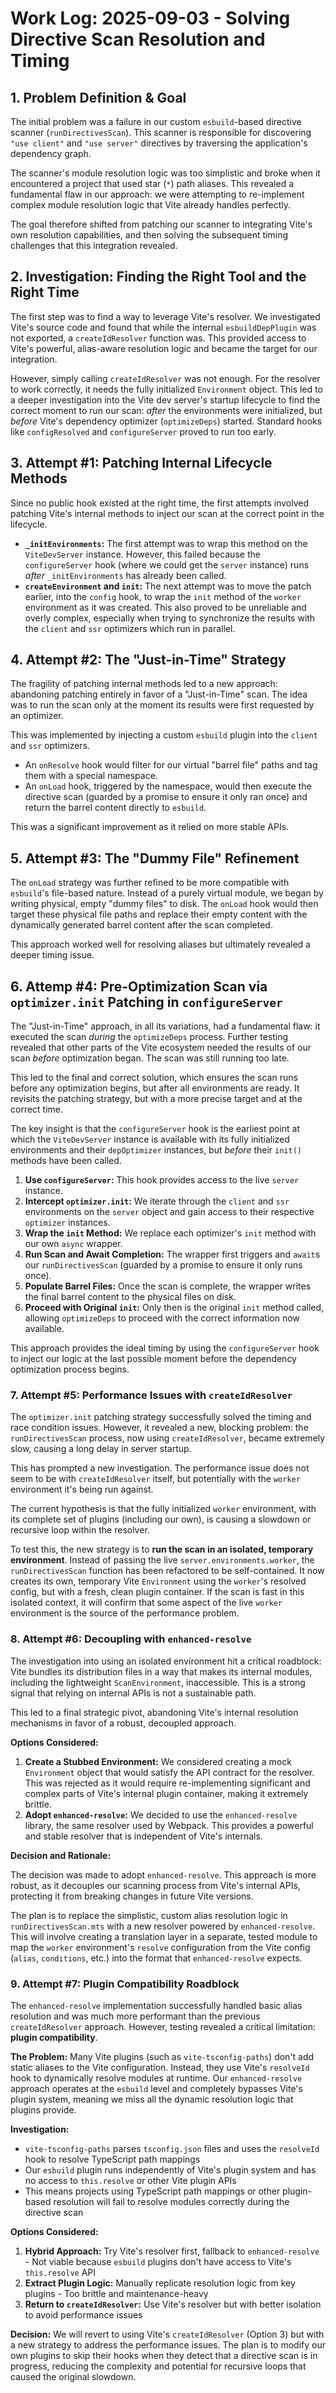 # Work Log: 2025-09-03 - Solving Directive Scan Resolution and Timing

## 1. Problem Definition & Goal

The initial problem was a failure in our custom `esbuild`-based directive scanner (`runDirectivesScan`). This scanner is responsible for discovering `"use client"` and `"use server"` directives by traversing the application's dependency graph.

The scanner's module resolution logic was too simplistic and broke when it encountered a project that used star (`*`) path aliases. This revealed a fundamental flaw in our approach: we were attempting to re-implement complex module resolution logic that Vite already handles perfectly.

The goal therefore shifted from patching our scanner to integrating Vite's own resolution capabilities, and then solving the subsequent timing challenges that this integration revealed.

## 2. Investigation: Finding the Right Tool and the Right Time

The first step was to find a way to leverage Vite's resolver. We investigated Vite's source code and found that while the internal `esbuildDepPlugin` was not exported, a `createIdResolver` function was. This provided access to Vite's powerful, alias-aware resolution logic and became the target for our integration.

However, simply calling `createIdResolver` was not enough. For the resolver to work correctly, it needs the fully initialized `Environment` object. This led to a deeper investigation into the Vite dev server's startup lifecycle to find the correct moment to run our scan: *after* the environments were initialized, but *before* Vite's dependency optimizer (`optimizeDeps`) started. Standard hooks like `configResolved` and `configureServer` proved to run too early.

## 3. Attempt #1: Patching Internal Lifecycle Methods

Since no public hook existed at the right time, the first attempts involved patching Vite's internal methods to inject our scan at the correct point in the lifecycle.

-   **`_initEnvironments`:** The first attempt was to wrap this method on the `ViteDevServer` instance. However, this failed because the `configureServer` hook (where we could get the `server` instance) runs *after* `_initEnvironments` has already been called.
-   **`createEnvironment` and `init`:** The next attempt was to move the patch earlier, into the `config` hook, to wrap the `init` method of the `worker` environment as it was created. This also proved to be unreliable and overly complex, especially when trying to synchronize the results with the `client` and `ssr` optimizers which run in parallel.

## 4. Attempt #2: The "Just-in-Time" Strategy

The fragility of patching internal methods led to a new approach: abandoning patching entirely in favor of a "Just-in-Time" scan. The idea was to run the scan only at the moment its results were first requested by an optimizer.

This was implemented by injecting a custom `esbuild` plugin into the `client` and `ssr` optimizers.
-   An `onResolve` hook would filter for our virtual "barrel file" paths and tag them with a special namespace.
-   An `onLoad` hook, triggered by the namespace, would then execute the directive scan (guarded by a promise to ensure it only ran once) and return the barrel content directly to `esbuild`.

This was a significant improvement as it relied on more stable APIs.

## 5. Attempt #3: The "Dummy File" Refinement

The `onLoad` strategy was further refined to be more compatible with `esbuild`'s file-based nature. Instead of a purely virtual module, we began by writing physical, empty "dummy files" to disk. The `onLoad` hook would then target these physical file paths and replace their empty content with the dynamically generated barrel content after the scan completed.

This approach worked well for resolving aliases but ultimately revealed a deeper timing issue.

## 6. Attemp #4: Pre-Optimization Scan via `optimizer.init` Patching in `configureServer`

The "Just-in-Time" approach, in all its variations, had a fundamental flaw: it executed the scan *during* the `optimizeDeps` process. Further testing revealed that other parts of the Vite ecosystem needed the results of our scan *before* optimization began. The scan was still running too late.

This led to the final and correct solution, which ensures the scan runs before any optimization begins, but after all environments are ready. It revisits the patching strategy, but with a more precise target and at the correct time.

The key insight is that the `configureServer` hook is the earliest point at which the `ViteDevServer` instance is available with its fully initialized environments and their `depOptimizer` instances, but *before* their `init()` methods have been called.

1.  **Use `configureServer`:** This hook provides access to the live `server` instance.
2.  **Intercept `optimizer.init`:** We iterate through the `client` and `ssr` environments on the `server` object and gain access to their respective `optimizer` instances.
3.  **Wrap the `init` Method:** We replace each optimizer's `init` method with our own `async` wrapper.
4.  **Run Scan and Await Completion:** The wrapper first triggers and `await`s our `runDirectivesScan` (guarded by a promise to ensure it only runs once).
5.  **Populate Barrel Files:** Once the scan is complete, the wrapper writes the final barrel content to the physical files on disk.
6.  **Proceed with Original `init`:** Only then is the original `init` method called, allowing `optimizeDeps` to proceed with the correct information now available.

This approach provides the ideal timing by using the `configureServer` hook to inject our logic at the last possible moment before the dependency optimization process begins.

### 7. Attempt #5: Performance Issues with `createIdResolver`

The `optimizer.init` patching strategy successfully solved the timing and race condition issues. However, it revealed a new, blocking problem: the `runDirectivesScan` process, now using `createIdResolver`, became extremely slow, causing a long delay in server startup.

This has prompted a new investigation. The performance issue does not seem to be with `createIdResolver` itself, but potentially with the `worker` environment it's being run against.

The current hypothesis is that the fully initialized `worker` environment, with its complete set of plugins (including our own), is causing a slowdown or recursive loop within the resolver.

To test this, the new strategy is to **run the scan in an isolated, temporary environment**. Instead of passing the live `server.environments.worker`, the `runDirectivesScan` function has been refactored to be self-contained. It now creates its own, temporary Vite `Environment` using the `worker`'s resolved config, but with a fresh, clean plugin container. If the scan is fast in this isolated context, it will confirm that some aspect of the live `worker` environment is the source of the performance problem.

### 8. Attempt #6: Decoupling with `enhanced-resolve`

The investigation into using an isolated environment hit a critical roadblock: Vite bundles its distribution files in a way that makes its internal modules, including the lightweight `ScanEnvironment`, inaccessible. This is a strong signal that relying on internal APIs is not a sustainable path.

This led to a final strategic pivot, abandoning Vite's internal resolution mechanisms in favor of a robust, decoupled approach.

**Options Considered:**

1.  **Create a Stubbed Environment:** We considered creating a mock `Environment` object that would satisfy the API contract for the resolver. This was rejected as it would require re-implementing significant and complex parts of Vite's internal plugin container, making it extremely brittle.
2.  **Adopt `enhanced-resolve`:** We decided to use the `enhanced-resolve` library, the same resolver used by Webpack. This provides a powerful and stable resolver that is independent of Vite's internals.

**Decision and Rationale:**

The decision was made to adopt `enhanced-resolve`. This approach is more robust, as it decouples our scanning process from Vite's internal APIs, protecting it from breaking changes in future Vite versions.

The plan is to replace the simplistic, custom alias resolution logic in `runDirectivesScan.mts` with a new resolver powered by `enhanced-resolve`. This will involve creating a translation layer in a separate, tested module to map the `worker` environment's `resolve` configuration from the Vite config (`alias`, `conditions`, etc.) into the format that `enhanced-resolve` expects.

### 9. Attempt #7: Plugin Compatibility Roadblock

The `enhanced-resolve` implementation successfully handled basic alias resolution and was much more performant than the previous `createIdResolver` approach. However, testing revealed a critical limitation: **plugin compatibility**.

**The Problem:**
Many Vite plugins (such as `vite-tsconfig-paths`) don't add static aliases to the Vite configuration. Instead, they use Vite's `resolveId` hook to dynamically resolve modules at runtime. Our `enhanced-resolve` approach operates at the `esbuild` level and completely bypasses Vite's plugin system, meaning we miss all the dynamic resolution logic that plugins provide.

**Investigation:**
- `vite-tsconfig-paths` parses `tsconfig.json` files and uses the `resolveId` hook to resolve TypeScript path mappings
- Our `esbuild` plugin runs independently of Vite's plugin system and has no access to `this.resolve` or other Vite plugin APIs
- This means projects using TypeScript path mappings or other plugin-based resolution will fail to resolve modules correctly during the directive scan

**Options Considered:**
1. **Hybrid Approach:** Try Vite's resolver first, fallback to `enhanced-resolve` - Not viable because `esbuild` plugins don't have access to Vite's `this.resolve` API
2. **Extract Plugin Logic:** Manually replicate resolution logic from key plugins - Too brittle and maintenance-heavy
3. **Return to `createIdResolver`:** Use Vite's resolver but with better isolation to avoid performance issues

**Decision:**
We will revert to using Vite's `createIdResolver` (Option 3) but with a new strategy to address the performance issues. The plan is to modify our own plugins to skip their hooks when they detect that a directive scan is in progress, reducing the complexity and potential for recursive loops that caused the original slowdown.
